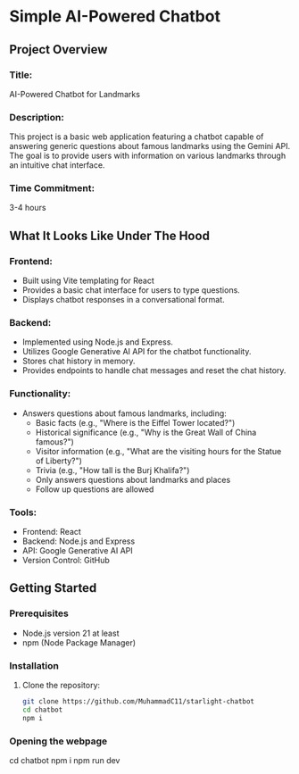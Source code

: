 # Simple AI-Powered Chatbot

## Project Overview

### Title: 
AI-Powered Chatbot for Landmarks

### Description:
This project is a basic web application featuring a chatbot capable of answering generic questions about famous landmarks using the Gemini API. The goal is to provide users with information on various landmarks through an intuitive chat interface.

### Time Commitment:
3-4 hours

## What It Looks Like Under The Hood

### Frontend:
- Built using Vite templating for React
- Provides a basic chat interface for users to type questions.
- Displays chatbot responses in a conversational format.

### Backend:
- Implemented using Node.js and Express.
- Utilizes Google Generative AI API for the chatbot functionality.
- Stores chat history in memory.
- Provides endpoints to handle chat messages and reset the chat history.

### Functionality:
- Answers questions about famous landmarks, including:
  - Basic facts (e.g., "Where is the Eiffel Tower located?")
  - Historical significance (e.g., "Why is the Great Wall of China famous?")
  - Visitor information (e.g., "What are the visiting hours for the Statue of Liberty?")
  - Trivia (e.g., "How tall is the Burj Khalifa?")
  - Only answers questions about landmarks and places
  - Follow up questions are allowed


### Tools:
- Frontend: React
- Backend: Node.js and Express
- API: Google Generative AI API
- Version Control: GitHub

## Getting Started

### Prerequisites
- Node.js version 21 at least
- npm (Node Package Manager)

### Installation
1. Clone the repository:
   ```sh
   git clone https://github.com/MuhammadC11/starlight-chatbot
   cd chatbot
   npm i

### Opening the webpage
  cd chatbot
  npm i
  npm run dev